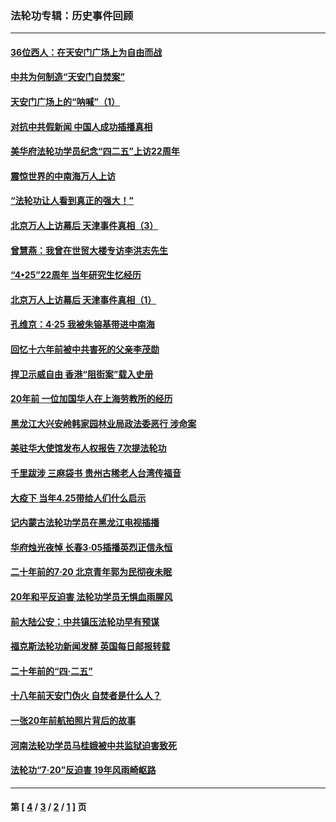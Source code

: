 ### 法轮功专辑：历史事件回顾
---
#### [36位西人：在天安门广场上为自由而战](../../pages/nf5793/n13390029.md?07280430) 
#### [中共为何制造“天安门自焚案”](../../pages/nf5793/n13183270.md?07280430) 
#### [天安门广场上的“呐喊”（1）](../../pages/nf5793/n13105277.md?07280430) 
#### [对抗中共假新闻 中国人成功插播真相](../../pages/nf5793/n12910618.md?07280430) 
#### [美华府法轮功学员纪念“四二五”上访22周年](../../pages/nf5793/n12904445.md?07280430) 
#### [震惊世界的中南海万人上访](../../pages/nf5793/n12903976.md?07280430) 
#### [“法轮功让人看到真正的强大！”](../../pages/nf5793/n12903195.md?07280430) 
#### [北京万人上访幕后 天津事件真相（3）](../../pages/nf5793/n12902807.md?07280430) 
#### [曾慧燕：我曾在世贸大楼专访李洪志先生](../../pages/nf5793/n12898729.md?07280430) 
#### [“4•25”22周年 当年研究生忆经历](../../pages/nf5793/n12894152.md?07280430) 
#### [北京万人上访幕后 天津事件真相（1）](../../pages/nf5793/n12885174.md?07280430) 
#### [孔维京：4·25 我被朱镕基带进中南海](../../pages/nf5793/n12864987.md?07280430) 
#### [回忆十六年前被中共害死的父亲李茂勋](../../pages/nf5793/n12880270.md?07280430) 
#### [捍卫示威自由 香港“阻街案”载入史册](../../pages/nf5793/n12811245.md?07280430) 
#### [20年前 一位加国华人在上海劳教所的经历](../../pages/nf5793/n12707932.md?07280430) 
#### [黑龙江大兴安岭韩家园林业局政法委恶行 涉命案](../../pages/nf5793/n12622815.md?07280430) 
#### [美驻华大使馆发布人权报告 7次提法轮功](../../pages/nf5793/n12520541.md?07280430) 
#### [千里跋涉 三麻袋书 贵州古稀老人台湾传福音](../../pages/nf5793/n12198750.md?07280430) 
#### [大疫下 当年4.25带给人们什么启示](../../pages/nf5793/n12058565.md?07280430) 
#### [记内蒙古法轮功学员在黑龙江电视插播](../../pages/nf5793/n11699194.md?07280430) 
#### [华府烛光夜悼 长春3·05插播英烈正信永恒](../../pages/nf5793/n11397432.md?07280430) 
#### [二十年前的7·20 北京青年郭为民彻夜未眠](../../pages/nf5793/n11354195.md?07280430) 
#### [20年和平反迫害 法轮功学员无惧血雨腥风](../../pages/nf5793/n11348279.md?07280430) 
#### [前大陆公安：中共镇压法轮功早有预谋](../../pages/nf5793/n11352168.md?07280430) 
#### [福克斯法轮功新闻发酵  英国每日邮报转载](../../pages/nf5793/n11285952.md?07280430) 
#### [二十年前的“四·二五”](../../pages/nf5793/n11207639.md?07280430) 
#### [十八年前天安门伪火 自焚者是什么人？](../../pages/nf5793/n10996556.md?07280430) 
#### [一张20年前航拍照片背后的故事](../../pages/nf5793/n10693797.md?07280430) 
#### [河南法轮功学员马桂娥被中共监狱迫害致死](../../pages/nf5793/n10684974.md?07280430) 
#### [法轮功“7‧20”反迫害 19年风雨崎岖路](../../pages/nf5793/n10570834.md?07280430) 

---
#### 第 [ [4](./4.md?07280430) / [3](./3.md?07280430) / [2](./2.md?07280430) / [1](./1.md?07280430) ] 页
